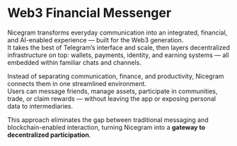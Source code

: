 # Web3 Financial Messenger

Nicegram transforms everyday communication into an integrated, financial, and AI-enabled experience — built for the Web3 generation.\
It takes the best of Telegram’s interface and scale, then layers decentralized infrastructure on top: wallets, payments, identity, and earning systems — all embedded within familiar chats and channels.

Instead of separating communication, finance, and productivity, Nicegram connects them in one streamlined environment.\
Users can message friends, manage assets, participate in communities, trade, or claim rewards — without leaving the app or exposing personal data to intermediaries.

This approach eliminates the gap between traditional messaging and blockchain-enabled interaction, turning Nicegram into a **gateway to decentralized participation**.
